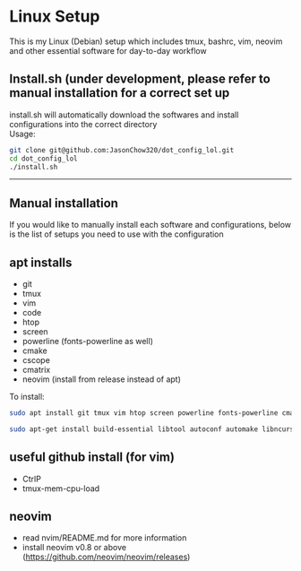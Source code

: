 # Linux Setup

This is my Linux (Debian) setup which includes tmux, bashrc, vim, neovim and other essential software for day-to-day workflow

## Install.sh (under development, please refer to manual installation for a correct set up

install.sh will automatically download the softwares and install configurations into the correct directory  
Usage:
```bash
git clone git@github.com:JasonChow320/dot_config_lol.git
cd dot_config_lol
./install.sh
```

---

## Manual installation

If you would like to manually install each software and configurations, below is the list of setups you need to use with the configuration

## apt installs

* git
* tmux
* vim
* code
* htop
* screen
* powerline (fonts-powerline as well)
* cmake
* cscope
* cmatrix
* neovim (install from release instead of apt)

To install: 

```bash
sudo apt install git tmux vim htop screen powerline fonts-powerline cmake cscope cmatrix
```

```bash
sudo apt-get install build-essential libtool autoconf automake libncurses5-dev g++ python-dev python-pip python3-dev python3-pip
```

## useful github install (for vim)

* CtrlP
* tmux-mem-cpu-load

## neovim

 * read nvim/README.md for more information
 * install neovim v0.8 or above (https://github.com/neovim/neovim/releases)

